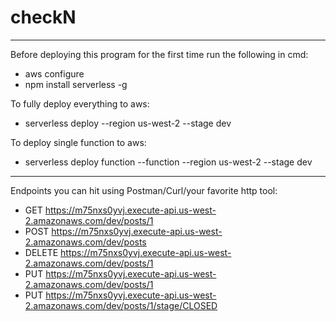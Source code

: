 # checkN
----------

Before deploying this program for the first time run the following in cmd:
* aws configure
* npm install serverless -g

To fully deploy everything to aws:
* serverless deploy --region us-west-2 --stage dev

To deploy single function to aws:
* serverless deploy function --function <function-name> --region us-west-2 --stage dev

----------

Endpoints you can hit using Postman/Curl/your favorite http tool:
* GET https://m75nxs0yvj.execute-api.us-west-2.amazonaws.com/dev/posts/1
* POST https://m75nxs0yvj.execute-api.us-west-2.amazonaws.com/dev/posts
* DELETE https://m75nxs0yvj.execute-api.us-west-2.amazonaws.com/dev/posts/1
* PUT https://m75nxs0yvj.execute-api.us-west-2.amazonaws.com/dev/posts/1
* PUT https://m75nxs0yvj.execute-api.us-west-2.amazonaws.com/dev/posts/1/stage/CLOSED
